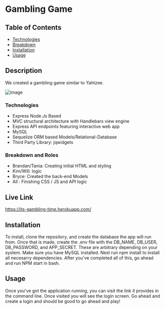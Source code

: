 
# Gambling Game

## Table of Contents

- [Technologies](#Technologies)
- [Breakdown](#Breakdown)
- [Installation](#installation)
- [Usage](#usage)

## Description
We created a gambling game similar to Yahtzee.

![image](https://user-images.githubusercontent.com/22924230/162654791-3caec747-76c8-4b99-b7c4-277f19f3a405.png)

### Technologies
- Express Node.Js Based
- MVC structural architecture with Handlebars view engine
- Express API endpoints featuring interactive web app
- MySQL 
- Sequelize ORM based Models/Relational-Database
- Third Party Library: jqwidgets

### Breakdown and Roles
- Brandan/Tania: Creating initial HTML and styling
- Kim/Will: logic
- Bryce: Created the back-end Models 
- All : Finishing CSS / JS and API logic

## Live Link
https://its-gambling-time.herokuapp.com/

## Installation

To install, clone the repository, and create the database the app will run from. Once that is made, create the .env file with the DB_NAME, DB_USER, DB_PASSWORD, and APP_SECRET. These are arbitrary depending on your system. Make sure you have MySQL installed. Next run npm install to install all necesarry dependencies. After you've completed all of this, go ahead and run NPM start in bash.

## Usage

Once you've got the application running, you can visit the link it provides in the command line. Once visited you will see the login screen. Go ahead and create a login and should be good to go ahead and play!




